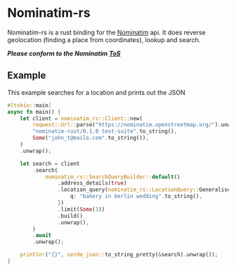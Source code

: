 # Nominatim-rs

Nominatim-rs is a rust binding for the [Nominatim](https://nominatim.org/) api. It does reverse geolocation (finding a place from coordinates), lookup and search.

***Please conform to the Nominatim [ToS](https://operations.osmfoundation.org/policies/nominatim/)***

## Example

This example searches for a location and prints out the JSON

```rust
#[tokio::main]
async fn main() {
    let client = nominatim_rs::Client::new(
        reqwest::Url::parse("https://nominatim.openstreetmap.org/").unwrap(),
        "nominatim-rust/0.1.0 test-suite".to_string(),
        Some("john_t@mailo.com".to_string()),
    )
    .unwrap();

    let search = client
        .search(
            nominatim_rs::SearchQueryBuilder::default()
                .address_details(true)
                .location_query(nominatim_rs::LocationQuery::Generalised {
                    q: "bakery in berlin wedding".to_string(),
                })
                .limit(Some(1))
                .build()
                .unwrap(),
        )
        .await
        .unwrap();

    println!("{}", serde_json::to_string_pretty(&search).unwrap());
}
```
